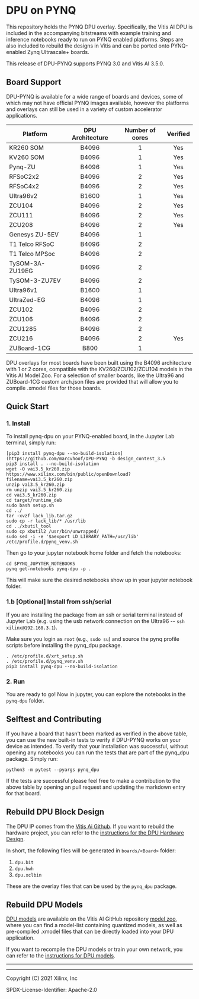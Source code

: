 # DPU on PYNQ

This repository holds the PYNQ DPU overlay. Specifically, the Vitis AI DPU is included in the accompanying bitstreams with example training and inference notebooks ready to run on PYNQ enabled platforms. Steps are also included to rebuild the designs in Vitis and can be ported onto PYNQ-enabled Zynq Ultrascale+ boards. 

This release of DPU-PYNQ supports PYNQ 3.0 and Vitis AI 3.5.0.

## Board Support

DPU-PYNQ is available for a wide range of boards and devices, some of which may not have official PYNQ images available, however the platforms and overlays can still be used in a variety of custom accelerator applications.

| Platform  | DPU Architecture  | Number of cores  | Verified  |
|---        |:---:              |:---:             |:---:      |
| KR260 SOM       | B4096  | 1  | Yes  |
| KV260 SOM       | B4096  | 1  | Yes  |
| Pynq-ZU         | B4096  | 1  | Yes  |
| RFSoC2x2        | B4096  | 2  | Yes  |
| RFSoC4x2        | B4096  | 2  | Yes  |
| Ultra96v2       | B1600  | 1  | Yes  |
| ZCU104          | B4096  | 2  | Yes  |
| ZCU111          | B4096  | 2  | Yes  |
| ZCU208          | B4096  | 2  | Yes  |
| Genesys ZU-5EV  | B4096  | 1  |   |
| T1 Telco RFSoC  | B4096  | 2  |   |
| T1 Telco MPSoc  | B4096  | 2  |   |
| TySOM-3A-ZU19EG | B4096  | 2  |   |
| TySOM-3-ZU7EV   | B4096  | 2  |   |
| Ultra96v1       | B1600  | 1  |   |
| UltraZed-EG     | B4096  | 1  |   |
| ZCU102          | B4096  | 2  |   |
| ZCU106          | B4096  | 2  |   |
| ZCU1285         | B4096  | 2  |   |
| ZCU216          | B4096  | 2  | Yes  |
| ZUBoard-1CG     | B800   | 1  |   |

DPU overlays for most boards have been built using the B4096 architecture with 1 or 2 cores, compatible with the KV260/ZCU102/ZCU104 models in the Vitis AI Model Zoo. For a selection of smaller boards, like the Ultra96 and ZUBoard-1CG custom arch.json files are provided that will allow you to compile .xmodel files for those boards.

## Quick Start

### 1. Install

To install pynq-dpu on your PYNQ-enabled board, in the Jupyter Lab terminal, simply run:

```shell
[pip3 install pynq-dpu --no-build-isolation](https://github.com/marcvhoof/DPU-PYNQ -b design_contest_3.5
pip3 install . --no-build-isolation
wget -O vai3.5_kr260.zip https://www.xilinx.com/bin/public/openDownload?filename=vai3.5_kr260.zip
unzip vai3.5_kr260.zip
rm unzip vai3.5_kr260.zip
cd vai3.5_kr260.zip
cd target/runtime_deb
sudo bash setup.sh
cd ../
tar -xvzf lack_lib.tar.gz
sudo cp -r lack_lib/* /usr/lib
cd ../xbutil_tool
sudo cp xbutil2 /usr/bin/unwrapped/
sudo sed -i -e '$aexport LD_LIBRARY_PATH=/usr/lib' /etc/profile.d/pynq_venv.sh
```

Then go to your jupyter notebook home folder and fetch the notebooks:

```shell
cd $PYNQ_JUPYTER_NOTEBOOKS
pynq get-notebooks pynq-dpu -p .
```

This will make sure the desired notebooks show up in your jupyter notebook 
folder.

### 1.b [Optional] Install from ssh/serial

If you are installing the package from an ssh or serial terminal instead of Jupyter Lab (e.g. using the usb network connection on the Ultra96 -- `ssh xilinx@192.168.3.1`).

Make sure you login as `root` (e.g., `sudo su`) and source the pynq profile scripts before installing the pynq_dpu package.

```shell
. /etc/profile.d/xrt_setup.sh
. /etc/profile.d/pynq_venv.sh
pip3 install pynq-dpu --no-build-isolation
```

### 2. Run

You are ready to go! Now in jupyter, you can explore the notebooks 
in the `pynq-dpu` folder.

## Selftest and Contributing

If you have a board that hasn't been marked as verified in the above table, you can use the new built-in tests to verify if DPU-PYNQ works on your device as intended. To verify that your installation was successful, without opening any notebooks you can run the tests that are part of the pynq_dpu package. Simply run:

```shell
python3 -m pytest --pyargs pynq_dpu
```

If the tests are successful please feel free to make a contribution to the above table by opening an pull request and updating the markdown entry for that board.

## Rebuild DPU Block Design

The DPU IP comes from the [Vitis Ai Github](https://github.com/Xilinx/Vitis-AI/tree/v2.5).
If you want to rebuild the hardware project, you can refer to the
[instructions for the DPU Hardware Design](./boards/README.md).

In short, the following files will be generated in `boards/<Board>` folder:

1. `dpu.bit`
2. `dpu.hwh`
3. `dpu.xclbin`

These are the overlay files that can be used by the `pynq_dpu` package.

## Rebuild DPU Models

[DPU models](https://github.com/Xilinx/Vitis-AI/tree/v2.5) 
are available on the Vitis AI GitHub repository [model zoo](https://github.com/Xilinx/Vitis-AI/tree/v2.5/model_zoo),
where you can find a model-list containing quantized models, as well as pre-compiled .xmodel files
that can be directly loaded into your DPU application.

If you want to recompile the DPU models or train your own network, you can refer to the
[instructions for DPU models](./host/README.md).


----
----

Copyright (C) 2021 Xilinx, Inc

SPDX-License-Identifier: Apache-2.0
